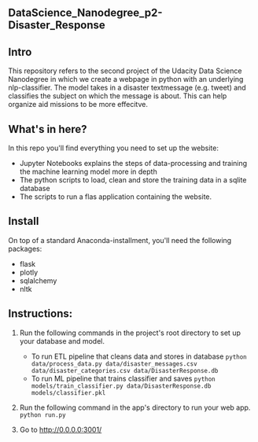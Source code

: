 ## DataScience_Nanodegree_p2-Disaster_Response

## Intro
This repository refers to the second project of the Udacity Data Science Nanodegree in which we create a webpage in python with an underlying nlp-classifier. The model takes in a disaster textmessage (e.g.  tweet) and classifies the subject on which the message is about. This can help organize aid missions to be more effecitve.

## What's in here?
In this repo you'll find everything you need to set up the website:
 - Jupyter Notebooks explains the steps of data-processing and training the machine learning model more in depth
 - The python scripts to load, clean and store the training data in a sqlite database
 - The scripts to run a flas application containing the website. 

## Install
On top of a standard Anaconda-installment, you'll need the following packages:
 - flask
 - plotly
 - sqlalchemy
 - nltk

## Instructions:
1. Run the following commands in the project's root directory to set up your database and model.

    - To run ETL pipeline that cleans data and stores in database
        `python data/process_data.py data/disaster_messages.csv data/disaster_categories.csv data/DisasterResponse.db`
    - To run ML pipeline that trains classifier and saves
        `python models/train_classifier.py data/DisasterResponse.db models/classifier.pkl`

2. Run the following command in the app's directory to run your web app.
    `python run.py`

3. Go to http://0.0.0.0:3001/
